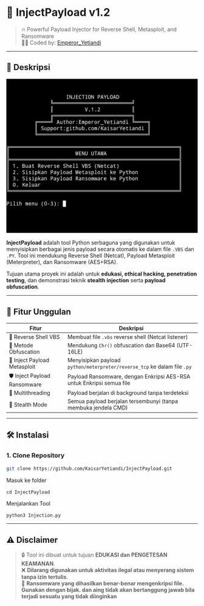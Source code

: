 # 🧪 InjectPayload v1.2

> 🔥 Powerful Payload Injector for Reverse Shell, Metasploit, and Ransomware  
> 👨‍💻 Coded by: [Emperor_Yetiandi](https://github.com/KaisarYetiandi)

---

## 📌 Deskripsi
![Screenshot Payload](https://github.com/KaisarYetiandi/InjectPayload/blob/main/Screenshot_2025-07-16-01-00-56-977_com.termux-edit.jpg)

**InjectPayload** adalah tool Python serbaguna yang digunakan untuk menyisipkan berbagai jenis payload secara otomatis ke dalam file `.VBS` dan `.PY`. Tool ini mendukung Reverse Shell (Netcat), Payload Metasploit (Meterpreter), dan Ransomware (AES+RSA).

Tujuan utama proyek ini adalah untuk **edukasi, ethical hacking, penetration testing**, dan demonstrasi teknik **stealth injection** serta **payload obfuscation**.

---

## 🚀 Fitur Unggulan

| Fitur | Deskripsi |
|-------|-----------|
| 🔁 Reverse Shell VBS | Membuat file `.vbs` reverse shell (Netcat listener) |
| 🧬 Metode Obfuscation | Mendukung `Chr()` obfuscation dan Base64 (UTF-16LE) |
| 💉 Inject Payload Metasploit | Menyisipkan payload `python/meterpreter/reverse_tcp` ke dalam file `.py` |
| 🛡️ Inject Payload Ransomware | Payload Ransomware, dengan Enkripsi AES-RSA untuk Enkripsi semua file |
| 🧵 Multithreading | Payload berjalan di background tanpa terdeteksi  |
| 👻 Stealth Mode | Semua payload berjalan tersembunyi (tanpa membuka jendela CMD) |

---
## 🛠️ Instalasi

### 1. Clone Repository

```bash
git clone https://github.com/KaisarYetiandi/InjectPayload.git
```
Masuk ke folder

```
cd InjectPayload
```
Menjalankan Tool

```
python3 Injection.py
```

---
## ⚠️ Disclaimer

> 🔒 Tool ini dibuat untuk tujuan **EDUKASI dan PENGETESAN KEAMANAN**.  
> ❌ **Dilarang digunakan untuk aktivitas ilegal atau menyerang sistem tanpa izin tertulis**.  
> 🧨 **Ransomware yang dihasilkan benar-benar mengenkripsi file. Gunakan dengan bijak. dan aing tidak akan bertanggung jawab bila terjadi sesuatu yang tidak diinginkan**
> 
